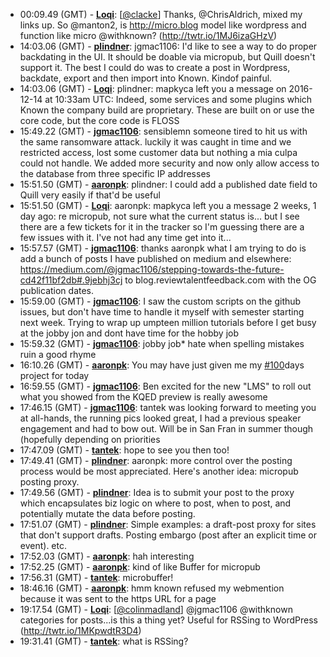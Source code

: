 * <a id="00:09.49">00:09.49 (GMT)</a> - __[Loqi](https://github.com/Loqi)__: [<a href="https://twitter.com/clacke">@clacke</a>] Thanks, @ChrisAldrich, mixed my links up. So @manton2, is http://micro.blog model like wordpress and function like micro @withknown? (http://twtr.io/1MJ6izaGHzV)
* <a id="14:03.06">14:03.06 (GMT)</a> - __[plindner](https://github.com/plindner)__: jgmac1106: I'd like to see a way to do proper backdating in the UI.  It should be doable via micropub, but Quill doesn't support it.  The best I could do was to create a post in Wordpress, backdate, export and then import into Known.  Kindof painful.
* <a id="14:03.06">14:03.06 (GMT)</a> - __[Loqi](https://github.com/Loqi)__: plindner: mapkyca left you a message on 2016-12-14 at 10:33am UTC: Indeed, some services and some plugins which Known the company build are proprietary. These are built on or use the core code, but the core code is FLOSS
* <a id="15:49.22">15:49.22 (GMT)</a> - __[jgmac1106](https://github.com/jgmac1106)__: sensiblemn someone tired to hit us with the same ransomware attack. luckily it was caught in time and we restricted access, lost some customer data but nothing a mia culpa could not handle. We added more security and now only allow access to the database from three specific IP addresses
* <a id="15:51.50">15:51.50 (GMT)</a> - __[aaronpk](https://github.com/aaronpk)__: plindner: I could add a published date field to Quill very easily if that'd be useful
* <a id="15:51.50">15:51.50 (GMT)</a> - __[Loqi](https://github.com/Loqi)__: aaronpk: mapkyca left you a message 2 weeks, 1 day ago: re micropub, not sure what the current status is... but I see there are a few tickets for it in the tracker so I'm guessing there are a few issues with it. I've not had any time get into it...
* <a id="15:57.57">15:57.57 (GMT)</a> - __[jgmac1106](https://github.com/jgmac1106)__: thanks aaronpk what I am trying to do is add a bunch of posts I have published on medium and elsewhere: https://medium.com/@jgmac1106/stepping-towards-the-future-cd42f11bf2db#.9jebhj3cj to blog.reviewtalentfeedback.com with the OG publication dates.
* <a id="15:59.00">15:59.00 (GMT)</a> - __[jgmac1106](https://github.com/jgmac1106)__: I saw the custom scripts on the github issues, but don't have time to handle it myself with semester starting next week. Trying to wrap up umpteen million tutorials before I get busy at the jobby jon and dont have time for the hobby job
* <a id="15:59.32">15:59.32 (GMT)</a> - __[jgmac1106](https://github.com/jgmac1106)__: jobby job* hate when spelling mistakes ruin a good rhyme
* <a id="16:10.26">16:10.26 (GMT)</a> - __[aaronpk](https://github.com/aaronpk)__: You may have just given me my <a href="https://github.com/idno/Known/issues/100">#100</a>days project for today
* <a id="16:59.55">16:59.55 (GMT)</a> - __[jgmac1106](https://github.com/jgmac1106)__: Ben excited for the new "LMS" to roll out what you showed from the KQED preview is really awesome
* <a id="17:46.15">17:46.15 (GMT)</a> - __[jgmac1106](https://github.com/jgmac1106)__: tantek was looking forward to meeting you at all-hands, the running pics looked great, I had a previous speaker engagement and had to bow out. Will be in San Fran in summer though (hopefully depending on priorities
* <a id="17:47.09">17:47.09 (GMT)</a> - __[tantek](https://github.com/tantek)__: hope to see you then too!
* <a id="17:49.41">17:49.41 (GMT)</a> - __[plindner](https://github.com/plindner)__: aaronpk: more control over the posting process would be most appreciated.  Here's another idea: micropub posting proxy.
* <a id="17:49.56">17:49.56 (GMT)</a> - __[plindner](https://github.com/plindner)__: Idea is to submit your post to the proxy which encapsulates biz logic on where to post, when to post, and potentially mutate the data before posting.
* <a id="17:51.07">17:51.07 (GMT)</a> - __[plindner](https://github.com/plindner)__: Simple examples:  a draft-post proxy for sites that don't support drafts.  Posting embargo (post after an explicit time or event). etc.
* <a id="17:52.03">17:52.03 (GMT)</a> - __[aaronpk](https://github.com/aaronpk)__: hah interesting
* <a id="17:52.25">17:52.25 (GMT)</a> - __[aaronpk](https://github.com/aaronpk)__: kind of like Buffer for micropub
* <a id="17:56.31">17:56.31 (GMT)</a> - __[tantek](https://github.com/tantek)__: microbuffer!
* <a id="18:46.16">18:46.16 (GMT)</a> - __[aaronpk](https://github.com/aaronpk)__: hmm known refused my webmention because it was sent to the https URL for a page
* <a id="19:17.54">19:17.54 (GMT)</a> - __[Loqi](https://github.com/Loqi)__: [<a href="https://twitter.com/colinmadland">@colinmadland</a>] @jgmac1106 @withknown categories for posts...is this a thing yet? Useful for RSSing to WordPress (http://twtr.io/1MKpwdtR3D4)
* <a id="19:31.41">19:31.41 (GMT)</a> - __[tantek](https://github.com/tantek)__: what is RSSing?
